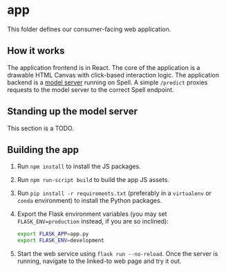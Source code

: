 # app

This folder defines our consumer-facing web application.

## How it works

The application frontend is in React. The core of the application is a drawable HTML Canvas with click-based interaction logic. The application backend is a [model server](https://spell.ml/docs/model_servers) running on Spell. A simple `/predict` proxies requests to the model server to the correct Spell endpoint.

## Standing up the model server

This section is a TODO.

## Building the app

1. Run `npm install` to install the JS packages.
2. Run `npm run-script build` to build the app JS assets.
3. Run `pip install -r requirements.txt` (preferably in a `virtualenv` or `conda` environment) to install the Python packages.
4. Export the Flask environment variables (you may set `FLASK_ENV=production` instead, if you are so inclined):

   ```bash
   export FLASK_APP=app.py
   export FLASK_ENV=development
   ```
5. Start the web service using `flask run --no-reload`. Once the server is running, navigate to the linked-to web page and try it out.
